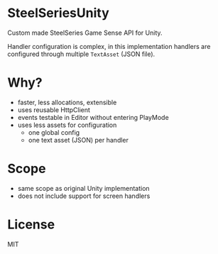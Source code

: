 # SteelSeriesUnity
Custom made SteelSeries Game Sense API for Unity.

Handler configuration is complex, in this implementation handlers are configured through multiple `TextAsset` (JSON file).

# Why?
- faster, less allocations, extensible
- uses reusable HttpClient
- events testable in Editor without entering PlayMode
- uses less assets for configuration
  - one global config
  - one text asset (JSON) per handler

# Scope
- same scope as original Unity implementation
- does not include support for screen handlers

# License
MIT
